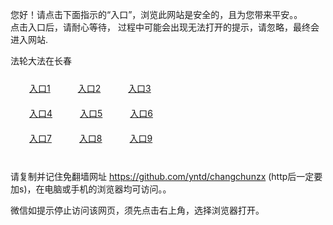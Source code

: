 您好！请点击下面指示的“入口”，浏览此网站是安全的，且为您带来平安。。 <br/>
点击入口后，请耐心等待， 过程中可能会出现无法打开的提示，请忽略，最终会进入网站. </br>

法轮大法在长春<br/>
<div style="padding:10px"><a style="margin:20px" target="_blank" href="https://d3un0wkkm2k7wl.cloudfront.net/2Qpsp?tzjxfhz" id="ccLink1" rel="nofollow">入口1</a> <a target="_blank" style="margin:20px" href="https://d2ghh43epsivqk.cloudfront.net/2Qpsp?hlfeaqa" id="ccLink2" rel="nofollow">入口2</a> <a style="margin:20px" target="_blank" href="https://d3llmnfbc2c5su.cloudfront.net/2Qpsp?smdrh" id="ccLink3" rel="nofollow">入口3</a></div>

<div style="padding:10px" ><a style="margin:20px" target="_blank" href="https://d3un0wkkm2k7wl.cloudfront.net/2Qpsp?tzjxfhz" id="ccLink4" rel="nofollow">入口4</a> <a style="margin:20px" href="https://d2ghh43epsivqk.cloudfront.net/2Qpsp?hlfeaqa" target="_blank" id="ccLink5" rel="nofollow">入口5</a> <a style="margin:20px" href="https://d3llmnfbc2c5su.cloudfront.net/2Qpsp?smdrh" target="_blank" id="ccLink6" rel="nofollow">入口6</a></div>

<div style="padding:10px"><a style="margin:20px" target="_blank" href="https://d3un0wkkm2k7wl.cloudfront.net/2Qpsp?tzjxfhz" id="ccLink7" rel="nofollow">入口7</a> <a style="margin:20px" href="https://d2ghh43epsivqk.cloudfront.net/2Qpsp?hlfeaqa" target="_blank" id="ccLink8" rel="nofollow">入口8</a> <a style="margin:20px" target="_blank" href="https://d3llmnfbc2c5su.cloudfront.net/2Qpsp?smdrh" id="ccLink9" rel="nofollow">入口9</a></div>

<br/>



请复制并记住免翻墙网址 https://github.com/yntd/changchunzx (http后一定要加s)，在电脑或手机的浏览器均可访问。。<br/>

微信如提示停止访问该网页，须先点击右上角，选择浏览器打开。

